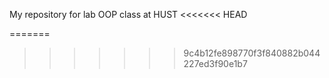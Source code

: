My repository for lab OOP class at HUST
<<<<<<< HEAD

=======
>>>>>>> 9c4b12fe898770f3f840882b044227ed3f90e1b7
